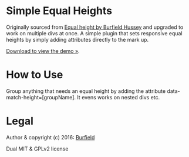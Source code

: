 # Simple Equal Heights

Originally sourced from [Equal height by Burfield Hussey](http://codepen.io/Lewitje/pen/YybQEP) and upgraded to work on multiple divs at once.
A simple plugin that sets responsive equal heights by simply adding attributes directly to the mark up.

[Download to view the demo »](https://github.com/BurfieldCreative/equal-heights/).


# How to Use

Group anything that needs an equal height by adding the attribute data-match-height=[groupName].
It evens works on nested divs etc.

<dl>
<div class='class-name'>
    <div data-match-height="groupName1"></div>
    <div data-match-height="groupName1"></div>
    <div data-match-height="groupName1"></div>
</div>
</dl>

# Legal

Author & copyright (c) 2016: [Burfield](burfieldcreative.co.uk)

Dual MIT & GPLv2 license
